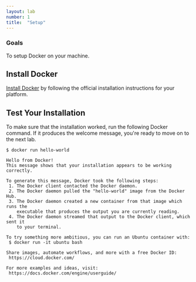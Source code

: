 ```yaml
---
layout: lab
number: 1
title:  "Setup"
---
```


### Goals
To setup Docker on your machine.

## Install Docker

[Install Docker](https://www.docker.com/products/docker) by following the
official installation instructions for your platform.

## Test Your Installation

To make sure that the installation worked, run the following Docker command. If
it produces the welcome message, you're ready to move on to the next lab.

```
$ docker run hello-world

Hello from Docker!
This message shows that your installation appears to be working correctly.

To generate this message, Docker took the following steps:
 1. The Docker client contacted the Docker daemon.
 2. The Docker daemon pulled the "hello-world" image from the Docker Hub.
 3. The Docker daemon created a new container from that image which runs the
    executable that produces the output you are currently reading.
 4. The Docker daemon streamed that output to the Docker client, which sent it
    to your terminal.

To try something more ambitious, you can run an Ubuntu container with:
 $ docker run -it ubuntu bash

Share images, automate workflows, and more with a free Docker ID:
 https://cloud.docker.com/

For more examples and ideas, visit:
 https://docs.docker.com/engine/userguide/
```

